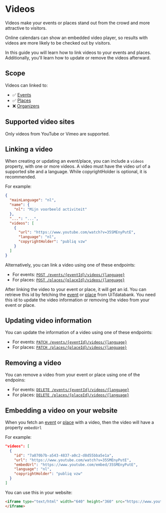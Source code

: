 # Videos

Videos make your events or places stand out from the crowd and more attractive to visitors.

Online calendars can show an embedded video player, so results with videos are more likely to be checked out by visitors.

In this guide you will learn how to link videos to your events and places. Additionally, you'll learn how to update or remove the videos afterward.

## Scope

Videos can linked to:

* ✅ [Events](../events/introduction.md)
* ✅ [Places](../places/introduction.md)
* ❌ [Organizers](../organizers/introduction.md)

## Supported video sites

Only videos from YouTube or Vimeo are supported.

## Linking a video

When creating or updating an event/place, you can include a `videos` property, with one or more videos. A video must have the video url of a supported site and a language. While copyrightHolder is optional, it is recommended.

For example:

```json
{
  "mainLanguage": "nl",
  "name": {
    "nl": "Mijn voorbeeld activiteit"
  },
  "...": "...",
  "videos": [
    {
      "url": "https://www.youtube.com/watch?v=35SMEnyPutE",
      "language": "nl",
      "copyrightHolder": "publiq vzw"
    }
  ]
}
```

Alternatively, you can link a video using one of these endpoints:

* For events: [`POST /events/{eventId}/videos/{language}`](/reference/entry.json/paths/~1events~1{eventId}~1videos/post)
* For places: [`POST /places/{placeId}/videos/{language}`](/reference/entry.json/paths/~1places~1{placeId}~1videos/post)

After linking the video to your event or place, it will get an id. You can retrieve this id by fetching the [event](/reference/entry.json/paths/~1events~1{eventId}/get) or [place](/reference/entry.json/paths/~1places~1{placeId}/get) from UiTdatabank.
You need this id to update the video information or removing the video from your event or place.

## Updating video information

You can update the information of a video using one of these endpoints:

* For events: [`PATCH /events/{eventId}/videos/{language}`](/reference/entry.json/paths/~1events~1{eventId}~1videos/patch)
* For places: [`PATCH /places/{placeId}/videos/{language}`](/reference/entry.json/paths/~1places~1{placeId}~1videos/patch)

## Removing a video

You can remove a video from your event or place using one of the endpoins:

* For events: [`DELETE /events/{eventId}/videos/{language}`](/reference/entry.json/paths/~1events~1{eventId}~1videos~1{videoId}/delete)
* For places: [`DELETE /places/{placeId}/videos/{language}`](/reference/entry.json/paths/~1places~1{placeId}~1videos~1{videoId}/delete)

## Embedding a video on your website

When you fetch an [event](/reference/entry.json/paths/~1events~1{eventId}/get) or [place](/reference/entry.json/paths/~1places~1{placeId}/get) with a video, then the video will have a property `embedUrl`

For example:

```json
"videos": [
  {
    "id": "7a870b7b-a543-4837-a0c2-d8d55bba5e1a",
    "url": "https://www.youtube.com/watch?v=35SMEnyPutE",
    "embedUrl": "https://www.youtube.com/embed/35SMEnyPutE",
    "language": "nl",
    "copyrightHolder": "publiq vzw"
  }
]
```

You can use this in your website:

```html
<iframe type="text/html" width="640" height="360" src="https://www.youtube.com/embed/35SMEnyPutE" frameborder="0">
</iframe>
```
